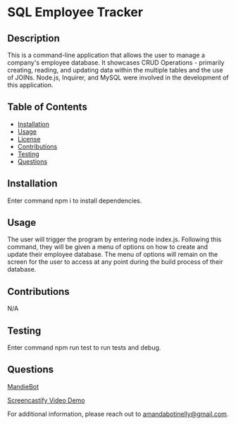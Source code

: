 # SQL Employee Tracker

## Description

This is a command-line application that allows the user to manage a company's employee database. It showcases CRUD Operations - primarily creating, reading, and updating data within the multiple tables and the use of JOINs. Node.js, Inquirer, and MySQL were involved in the development of this application.

## Table of Contents

- [Installation](#Installation)
- [Usage](#Usage)
- [License](#License)
- [Contributions](#Contributions)
- [Testing](#Testing)
- [Questions](#Questions)

## Installation

Enter command npm i to install dependencies.

## Usage

The user will trigger the program by entering node index.js. Following this command, they will be given a menu of options on how to create and update their employee database. The menu of options will remain on the screen for the user to access at any point during the build process of their database.

## Contributions

N/A

## Testing

Enter command npm run test to run tests and debug.

## Questions

[MandieBot](https://github.com/MandieBot)

[Screencastify Video Demo](https://drive.google.com/file/d/13sS1jg_dRr1x9p4cs5b9X6bHx9K37yDk/view)

For additional information, please reach out to amandabotinelly@gmail.com.
